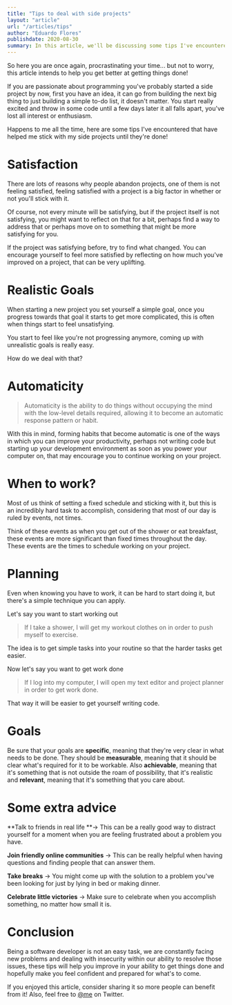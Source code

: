 ```yaml
---
title: "Tips to deal with side projects"
layout: "article"
url: "/articles/tips"
author: "Eduardo Flores"
publishdate: 2020-08-30
summary: In this article, we'll be discussing some tips I've encountered that have helped me stick with my side projects until they're done.
---
```


So here you are once again, procrastinating your time... but not to worry, this article intends to help you get better at getting things done!

If you are passionate about programming you've probably started a side project by now, first you have an idea, it can go from building the next big thing to just building a simple to-do list, it doesn't matter. You start really excited and throw in some code until a few days later it all falls apart, you've lost all interest or enthusiasm.

Happens to me all the time, here are some tips I've encountered that have helped me stick with my side projects until they're done!

# Satisfaction

There are lots of reasons why people abandon projects, one of them is not feeling satisfied, feeling satisfied with a project is a big factor in whether or not you'll stick with it.

Of course, not every minute will be satisfying, but if the project itself is not satisfying, you might want to reflect on that for a bit, perhaps find a way to address that or perhaps move on to something that might be more satisfying for you.

If the project was satisfying before, try to find what changed. You can encourage yourself to feel more satisfied by reflecting on how much you've improved on a project, that can be very uplifting.

# Realistic Goals

When starting a new project you set yourself a simple goal, once you progress towards that goal it starts to get more complicated, this is often when things start to feel unsatisfying.

You start to feel like you're not progressing anymore, coming up with unrealistic goals is really easy.

How do we deal with that?

# Automaticity

> Automaticity is the ability to do things without occupying the mind with the low-level details required, allowing it to become an automatic response pattern or habit.

With this in mind, forming habits that become automatic is one of the ways in which you can improve your productivity, perhaps not writing code but starting up your development environment as soon as you power your computer on, that may encourage you to continue working on your project.

# When to work?

Most of us think of setting a fixed schedule and sticking with it, but this is an incredibly hard task to accomplish, considering that most of our day is ruled by events, not times.

Think of these events as when you get out of the shower or eat breakfast, these events are more significant than fixed times throughout the day. These events are the times to schedule working on your project.

# Planning

Even when knowing you have to work, it can be hard to start doing it, but there's a simple technique you can apply.

Let's say you want to start working out

> If I take a shower, I will get my workout clothes on in order to push myself to exercise.

The idea is to get simple tasks into your routine so that the harder tasks get easier.

Now let's say you want to get work done

> If I log into my computer, I will open my text editor and project planner in order to get work done.

That way it will be easier to get yourself writing code.

# Goals

Be sure that your goals are **specific**, meaning that they're very clear in what needs to be done. They should be **measurable**, meaning that it should be clear what's required for it to be workable. Also **achievable**, meaning that it's something that is not outside the roam of possibility, that it's realistic and **relevant**, meaning that it's something that you care about.

# Some extra advice

**Talk to friends in real life **-> This can be a really good way to distract yourself for a moment when you are feeling frustrated about a problem you have.

**Join friendly online communities** -> This can be really helpful when having questions and finding people that can answer them.

**Take breaks** -> You might come up with the solution to a problem you've been looking for just by lying in bed or making dinner.

**Celebrate little victories** -> Make sure to celebrate when you accomplish something, no matter how small it is.

# Conclusion

Being a software developer is not an easy task, we are constantly facing new problems and dealing with insecurity within our ability to resolve those issues, these tips will help you improve in your ability to get things done and hopefully make you feel confident and prepared for what's to come.

If you enjoyed this article, consider sharing it so more people can benefit from it! Also, feel free to [@me](https://twitter.com/edfloreshz) on Twitter.
